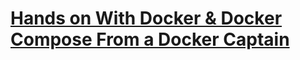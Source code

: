 # [Hands on With Docker & Docker Compose From a Docker Captain](https://www.udemy.com/hands-on-with-docker-and-docker-compose/)

